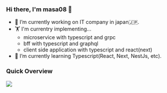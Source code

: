 ### Hi there, I'm masa08 👋
- 🔭 I’m currently working on IT company in japan🇯🇵.
- 🏋️ I'm currentry implementing... 
  - microservice with typescript and grpc
  - bff with typescript and graphql
  - client side application with typescript and react(next)
- 🌱 I’m currently learning Typescript(React, Next, NestJs, etc).

### Quick Overview
<a href="https://github.com/anuraghazra/github-readme-stats">
  <img align="left" src="https://github-readme-stats.vercel.app/api?username=masa08&count_private=true&show_icons=true" />
</a>
<!-- <a href="https://github.com/anuraghazra/github-readme-stats">
  <img align="left" src="https://github-readme-stats.vercel.app/api/top-langs/?username=masa08&langs_count=3)](https://github.com/anuraghazra/github-readme-stats" />
</a> -->
<!--
**masa08/masa08** is a ✨ _special_ ✨ repository because its `README.md` (this file) appears on your GitHub profile.

Here are some ideas to get you started:
- 👯 I’m looking to collaborate on ...
- 🤔 I’m looking for help with ...
- 💬 Ask me about ...
- 📫 How to reach me: ...
- 😄 Pronouns: ...
- ⚡ Fun fact: ...
-->
